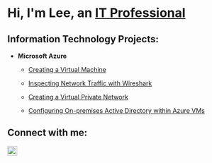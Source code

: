 <h1>Hi, I'm Lee, an <a href="https://www.linkedin.com/in/leepenya">IT Professional</a></h1>

<h2> Information Technology Projects:</h2>

- <b>Microsoft Azure</b>

  - [Creating a Virtual Machine](https://github.com/leepenya/azure-vm)

  - [Inspecting Network Traffic with Wireshark](https://github.com/leepenya/azure-ws)

  - [Creating a Virtual Private Network](https://github.com/leepenya/azure-vpn)
  
  - [Configuring On-premises Active Directory within Azure VMs](https://github.com/leepenya/configure-ad)

<h2> Connect with me:</h2>

[<img align="left" alt="Josh | LinkedIn" width="22px" src="https://cdn.jsdelivr.net/npm/simple-icons@v3/icons/linkedin.svg" />][linkedin]


[linkedin]: https://linkedin.com/in/leepenya
